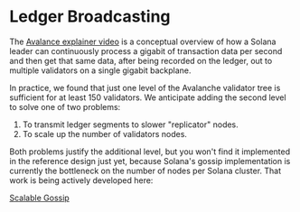 # Ledger Broadcasting

The [Avalance explainer video](https://www.youtube.com/watch?v=qt_gDRXHrHQ) is
a conceptual overview of how a Solana leader can continuously process a gigabit
of transaction data per second and then get that same data, after being
recorded on the ledger, out to multiple validators on a single gigabit
backplane.

In practice, we found that just one level of the Avalanche validator tree is
sufficient for at least 150 validators. We anticipate adding the second level
to solve one of two problems:

1. To transmit ledger segments to slower "replicator" nodes.
2. To scale up the number of validators nodes.

Both problems justify the additional level, but you won't find it implemented
in the reference design just yet, because Solana's gossip implementation is
currently the bottleneck on the number of nodes per Solana cluster.  That work
is being actively developed here:

[Scalable Gossip](https://github.com/solana-labs/solana/pull/1546)

